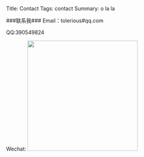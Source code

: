 Title: Contact
Tags: contact
Summary: o la la


###联系我###
Email：tolerious#qq.com

QQ:390549824

Wechat:
<img style="width=300px;height:300px" src="http://ww4.sinaimg.cn/mw690/a036a21agw1f0mmbc1z9kj20iq0owtaq.jpg">
